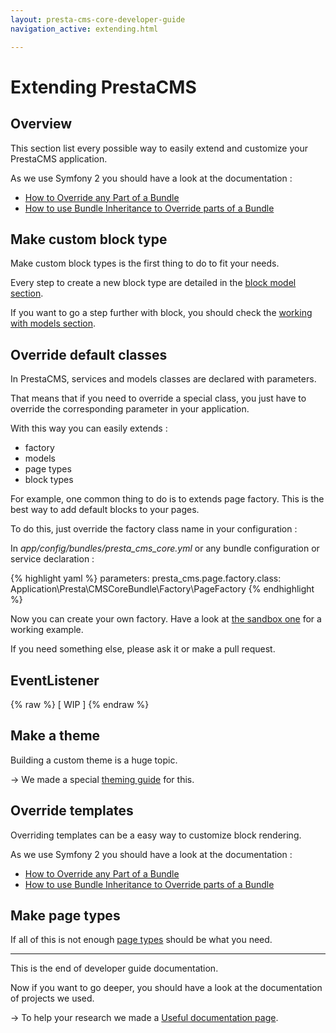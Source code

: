 ```yaml
---
layout: presta-cms-core-developer-guide
navigation_active: extending.html

---
```


# Extending PrestaCMS


## Overview

This section list every possible way to easily extend and customize your PrestaCMS application.

As we use Symfony 2 you should have a look at the documentation :

-   [How to Override any Part of a Bundle][1]
-   [How to use Bundle Inheritance to Override parts of a Bundle][2]

## Make custom block type

Make custom block types is the first thing to do to fit your needs.

Every step to create a new block type are detailed in the [block model section][3].

If you want to go a step further with block, you should check the [working with models section][4].

## Override default classes

In PrestaCMS, services and models classes are declared with parameters.

That means that if you need to override a special class, you just have to override the corresponding parameter in
your application.

With this way you can easily extends :

-   factory
-   models
-   page types
-   block types

For example, one common thing to do is to extends page factory. This is the best way to add default blocks to your pages.

To do this, just override the factory class name in your configuration :

In *app/config/bundles/presta_cms_core.yml* or any bundle configuration or service declaration :

{% highlight yaml %}
parameters:
    presta_cms.page.factory.class: Application\Presta\CMSCoreBundle\Factory\PageFactory
{% endhighlight %}

Now you can create your own factory. Have a look at [the sandbox one][5] for a working example.

If you need something else, please ask it or make a pull request.

## EventListener

{% raw  %}
    [ WIP ]
{% endraw %}


## Make a theme

Building a custom theme is a huge topic.

&rarr; We made a special [theming guide][6] for this.

## Override templates

Overriding templates can be a easy way to customize block rendering.

As we use Symfony 2 you should have a look at the documentation :

-   [How to Override any Part of a Bundle][1]
-   [How to use Bundle Inheritance to Override parts of a Bundle][2]

## Make page types

If all of this is not enough [page types][7] should be what you need.

---
This is the end of developer guide documentation.

Now if you want to go deeper, you should have a look at the documentation of projects we used.

&rarr; To help your research we made a [Useful documentation page][8].

[1]: http://symfony.com/doc/current/cookbook/bundles/override.html
[2]: http://symfony.com/doc/current/cookbook/bundles/inheritance.html
[3]: /presta-cms-core/developer-guide/block.html#content
[4]: /presta-cms-core/developer-guide/models.html#content
[5]: https://github.com/prestaconcept/prestacms-sandbox/blob/master/src/Application/Presta/CMSCoreBundle/Factory/PageFactory.php
[6]: /presta-cms-core/theming-guide/index.html
[7]: /presta-cms-core/developer-guide/page.html#content
[8]: /presta-cms-core/developer-guide/docs.html#content


